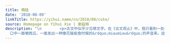 ```yaml
---
title: 萌娃
date: '2018-08-09'
linkTitle: https://yihui.name/cn/2018/08/cute/
source: Homepage on Yihui Xie | 谢益辉
description: "\n        <p>古文中似乎少见萌文字。在《古文观止》中，我只看到一处我觉得挺萌的句子，那是在苏洵的《张益州画像记\n》中：</p>\n\n<blockquote>\n<p>有女娟娟，闺闼闲闲。有童哇哇，亦既能言。</p>\n</blockquote>\n\n<p>这让我想起我当年开始关注丰子恺文章的最初原因，也就是他描写的他的四个孩子吃西瓜的场景：</p>\n\n<blockquote>\n<p>第二天的傍晚，我领了四个孩子─九岁的阿宝、七岁的软软、五岁的瞻瞻、三岁的阿韦─到小院中的槐荫下，坐在地上吃西瓜。【……】最初是三岁的孩子的音乐的表现，他满足之余，笑嘻嘻摇摆着身子，
  口中一面嚼西瓜，一面发出一种像花猫偷食时候的&rdquo;miaumiau&rdquo;的声音来。这音乐的表现立刻唤起了五岁的瞻瞻的共鸣，他接着发表他的诗：&rdquo;瞻瞻吃西瓜，宝姐姐吃西瓜，软软吃西瓜，阿韦吃西瓜。&rdquo;这诗的表现又立刻引起了七岁与九岁的孩子的散文的、数学的兴味：他们立刻把瞻瞻的诗句的意义归纳起来，报告其结果：&rdquo;四个人吃四块西瓜。&rdquo;</p>\n</blockquote>\n\n "
---
```


